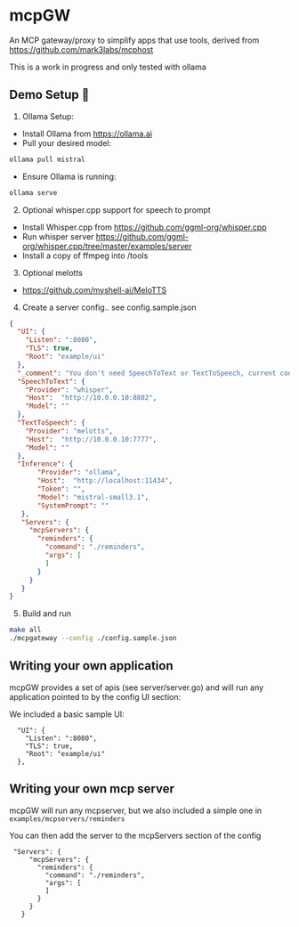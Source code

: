 # mcpGW
An MCP gateway/proxy to simplify apps that use tools, derived from https://github.com/mark3labs/mcphost

This is a work in progress and only tested with ollama


## Demo Setup 🔧

1. Ollama Setup:
- Install Ollama from https://ollama.ai
- Pull your desired model:
```bash
ollama pull mistral
```
- Ensure Ollama is running:
```bash
ollama serve
```

2. Optional whisper.cpp support for speech to prompt
- Install Whisper.cpp from https://github.com/ggml-org/whisper.cpp
- Run whisper server https://github.com/ggml-org/whisper.cpp/tree/master/examples/server
- Install a copy of ffmpeg into /tools

3. Optional melotts
- https://github.com/myshell-ai/MeloTTS


4. Create a server config.. see config.sample.json 

```config.sample.json
{
  "UI": {
    "Listen": ":8080",
    "TLS": true,
    "Root": "example/ui"
  },
  "_comment": "You don't need SpeechToText or TextToSpeech, current code only suports whisper-server and melotts",
  "SpeechToText": {
    "Provider": "whisper",
    "Host":  "http://10.0.0.10:8802",
    "Model": ""
  },
  "TextToSpeech": {
    "Provider": "melotts",
    "Host":  "http://10.0.0.10:7777",
    "Model": ""
  },
  "Inference": {
       "Provider": "ollama",
       "Host":  "http://localhost:11434",
       "Token": "",
       "Model": "mistral-small3.1",
       "SystemPrompt": ""
   },
   "Servers": {
     "mcpServers": {
       "reminders": {
         "command": "./reminders",
         "args": [
         ]
       }
     }
   }
}
```


5. Build and run
```bash
make all
./mcpgateway --config ./config.sample.json
```

## Writing your own application

mcpGW provides a set of apis (see server/server.go) and will run any application pointed to by the config UI section:

We included a basic sample UI:
```aiignore
  "UI": {
    "Listen": ":8080",
    "TLS": true,
    "Root": "example/ui"
  },
```


## Writing your own mcp server 

mcpGW will run any mcpserver, but we also included a simple one in ```examples/mcpservers/reminders```

You can then add the server to the mcpServers section of the config

```
 "Servers": {
     "mcpServers": {
       "reminders": {
         "command": "./reminders",
         "args": [
         ]
       }
     }
   }
```


